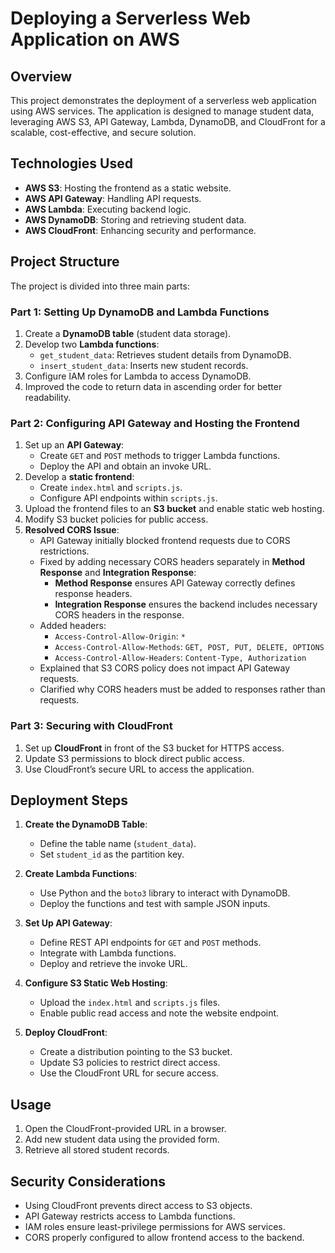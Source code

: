 # Deploying a Serverless Web Application on AWS

## Overview
This project demonstrates the deployment of a serverless web application using AWS services. The application is designed to manage student data, leveraging AWS S3, API Gateway, Lambda, DynamoDB, and CloudFront for a scalable, cost-effective, and secure solution.

## Technologies Used
- **AWS S3**: Hosting the frontend as a static website.
- **AWS API Gateway**: Handling API requests.
- **AWS Lambda**: Executing backend logic.
- **AWS DynamoDB**: Storing and retrieving student data.
- **AWS CloudFront**: Enhancing security and performance.

## Project Structure
The project is divided into three main parts:

### Part 1: Setting Up DynamoDB and Lambda Functions
1. Create a **DynamoDB table** (student data storage).
2. Develop two **Lambda functions**:
   - `get_student_data`: Retrieves student details from DynamoDB.
   - `insert_student_data`: Inserts new student records.
3. Configure IAM roles for Lambda to access DynamoDB.
4. Improved the code to return data in ascending order for better readability.

### Part 2: Configuring API Gateway and Hosting the Frontend
1. Set up an **API Gateway**:
   - Create `GET` and `POST` methods to trigger Lambda functions.
   - Deploy the API and obtain an invoke URL.
2. Develop a **static frontend**:
   - Create `index.html` and `scripts.js`.
   - Configure API endpoints within `scripts.js`.
3. Upload the frontend files to an **S3 bucket** and enable static web hosting.
4. Modify S3 bucket policies for public access.
5. **Resolved CORS Issue**:
   - API Gateway initially blocked frontend requests due to CORS restrictions.
   - Fixed by adding necessary CORS headers separately in **Method Response** and **Integration Response**:
     - **Method Response** ensures API Gateway correctly defines response headers.
     - **Integration Response** ensures the backend includes necessary CORS headers in the response.
   - Added headers:
     - `Access-Control-Allow-Origin`: `*`
     - `Access-Control-Allow-Methods`: `GET, POST, PUT, DELETE, OPTIONS`
     - `Access-Control-Allow-Headers`: `Content-Type, Authorization`
   - Explained that S3 CORS policy does not impact API Gateway requests.
   - Clarified why CORS headers must be added to responses rather than requests.

### Part 3: Securing with CloudFront
1. Set up **CloudFront** in front of the S3 bucket for HTTPS access.
2. Update S3 permissions to block direct public access.
3. Use CloudFront’s secure URL to access the application.

## Deployment Steps
1. **Create the DynamoDB Table**:
   - Define the table name (`student_data`).
   - Set `student_id` as the partition key.
   
2. **Create Lambda Functions**:
   - Use Python and the `boto3` library to interact with DynamoDB.
   - Deploy the functions and test with sample JSON inputs.

3. **Set Up API Gateway**:
   - Define REST API endpoints for `GET` and `POST` methods.
   - Integrate with Lambda functions.
   - Deploy and retrieve the invoke URL.

4. **Configure S3 Static Web Hosting**:
   - Upload the `index.html` and `scripts.js` files.
   - Enable public read access and note the website endpoint.

5. **Deploy CloudFront**:
   - Create a distribution pointing to the S3 bucket.
   - Update S3 policies to restrict direct access.
   - Use the CloudFront URL for secure access.

## Usage
1. Open the CloudFront-provided URL in a browser.
2. Add new student data using the provided form.
3. Retrieve all stored student records.

## Security Considerations
- Using CloudFront prevents direct access to S3 objects.
- API Gateway restricts access to Lambda functions.
- IAM roles ensure least-privilege permissions for AWS services.
- CORS properly configured to allow frontend access to the backend.
